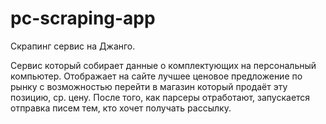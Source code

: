 # pc-scraping-app
Скрапинг сервис на Джанго.

Сервис который собирает данные о комплектующих на персональный компьютер. Отображает на сайте лучшее ценовое предложение по рынку с возможностью перейти в магазин который продаёт эту позицию, ср. цену. 
После того, как парсеры отработают, запускается отправка писем тем, кто хочет получать рассылку.

